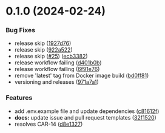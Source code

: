 # 0.1.0 (2024-02-24)


### Bug Fixes

* release skip ([1927d76](https://github.com/xosnrdev/cexa/commit/1927d766cceae5adb4bc345b676cbc05cd3f1571))
* release skip ([922a522](https://github.com/xosnrdev/cexa/commit/922a5228cc2fb02c123a0a6cd898e5cf761cb14a))
* release skip ([#25](https://github.com/xosnrdev/cexa/issues/25)) ([ecb3382](https://github.com/xosnrdev/cexa/commit/ecb3382185cff9be1d46bd320a06f739d4c10946))
* release workflow failing ([d401b0b](https://github.com/xosnrdev/cexa/commit/d401b0ba6707318466fd5022565a7f8c5a8a0269))
* release workflow failing ([6f91e76](https://github.com/xosnrdev/cexa/commit/6f91e7654449cc3ce892b294acd8effa9ae3bdf6))
* remove 'latest' tag from Docker image build ([bd0ff81](https://github.com/xosnrdev/cexa/commit/bd0ff812ffe433128d8193f34eed3b9a1c26c5a2))
* versioning and releases ([971a7a1](https://github.com/xosnrdev/cexa/commit/971a7a15a0e36ee2f0421cf400e0771e6b841607))


### Features

* add .env.example file and update dependencies ([c81612f](https://github.com/xosnrdev/cexa/commit/c81612fa9b3d163d815fe35f5c9429cea943826e))
* **docs:** update issue and pull request templates ([32f1520](https://github.com/xosnrdev/cexa/commit/32f15203c7da9b66304c94f64aa3fc5ed36d572c))
* resolves CAR-14 ([d8e1327](https://github.com/xosnrdev/cexa/commit/d8e13272bfbd234d0b9244b3cc7c6f53a6729af8))



